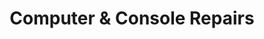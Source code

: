 ---
title: "Computer & Console Repairs"
url: /grimsby/computer-and-console-repairs/
shop: computer
---